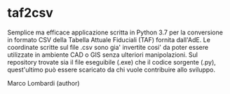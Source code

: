taf2csv
==========
Semplice ma efficace applicazione scritta in Python 3.7 per la conversione in formato CSV della Tabella Attuale Fiduciali (TAF) fornita dall'AdE. Le coordinate scritte sul file .csv sono gia' invertite cosi' da poter essere utilizzate in ambiente CAD o GIS senza ulteriori manipolazioni. Sul repository trovate sia il file eseguibile (.exe) che il codice sorgente (.py), quest'ultimo può essere scaricato  da chi vuole contribuire allo sviluppo.

Marco Lombardi (author)
